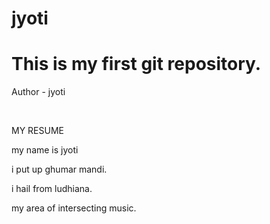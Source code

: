 # jyoti
<html>
<body>
<h1>This is my first git repository.</h1>
<p>Author - jyoti</p>
<br>
  
  <h>MY RESUME</h>
<p> my name is jyoti</p>
<p>i put up ghumar mandi.</p>
<p>i hail from ludhiana.</p>

<p>my area of intersecting music.</p>

</body>
</html>

